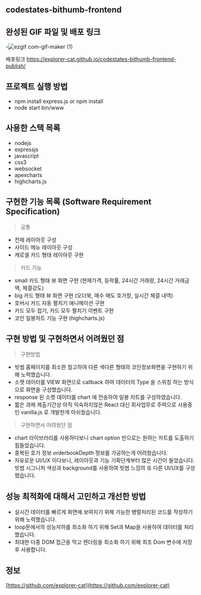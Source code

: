 ## codestates-bithumb-frontend
>

## 완성된 GIF 파일 및 배포 링크
>
-![ezgif com-gif-maker (1)](https://user-images.githubusercontent.com/55500077/161274613-697cb21e-77a3-4e12-aff8-33c0486db484.gif)

배포링크
https://explorer-cat.github.io/codestates-bithumb-frontend-publish/

## 프로젝트 실행 방법
- npm install express.js  or npm install
- node start bin/www

## 사용한 스택 목록
- nodejs
- expressjs 
- javascript
- css3
- websocket
- apexcharts
- highcharts.js

## 구현한 기능 목록 (Software Requirement Specification)
> 공통 
- 전체 레이아웃 구성
- 사이드 메뉴 레이아웃 구성
- 캐로셀 카드 형태 레이아웃 구현

> 카드 기능
- small 카드 형태 뷰 화면 구현 (현재가격, 등락률, 24시간 거래량, 24시간 거래금액, 체결강도)
- big 카드 형태 뷰 화면 구현 (오더북, 매수 매도 호가창, 실시간 체결 내역)
- 호버시 카드 자동 펼치기 애니메이션 구현
- 카드 모두 접기, 카드 모두 펼치기 이벤트 구현
- 코인 일봉차트 기능 구현 (highcharts.js)

## 구현 방법 및 구현하면서 어려웠던 점
> 구현방법
- 빗썸 홈페이지를 최소한 참고하여 다른 색다른 형태의 코인정보화면을 구현하기 위해 노력했습니다.
- 소켓 데이터를 VIEW 화면으로 callback 하여 데이터의 Type 을 스위칭 하는 방식으로 화면을 구성했습니다.
- response 된 소켓 데이터를 chart 에 전송하여 일봉 차트를 구성하였습니다.
- 짧은 과제 제출기간상 아직 익숙하지않은 React 대신 회사업무로 주력으로 사용중인 vanilla.js 로 개발한게 아쉬웠습니다.

> 구현하면서 어려웠던 점
- chart 라이브러리를 사용하다보니 chart option 만으로는 원하는 차트를 도출하기 힘들었습니다.
- 중복된 호가 정보 orderbookDepth 정보를 가공하는게 어려웠습니다. 
- 자유로운 UI/UX 이다보니, 레이아웃과 기능 기획단계부터 많은 시간이 들었습니다.
빗썸 시그니처 색상과 background를 사용하여 빗썸 느낌의 또 다른 UI/UX를 구성했습니다.


## 성능 최적화에 대해서 고민하고 개선한 방법
- 실시간 데이터를 빠르게 화면에 보여지기 위해 가능한 병렬처리된 코드를 작성하기 위해 노력했습니다.
- loop문에서의 성능저하를 최소화 하기 위해 Set과 Map을 사용하여 데이터를 처리했습니다.
- 최대한 다중 DOM 접근을 막고 렌더링을 최소화 하기 위해 최초 Dom 변수에 저장 후 사용합니다.


## 정보

[https://github.com/explorer-cat](https://github.com/explorer-cat)
